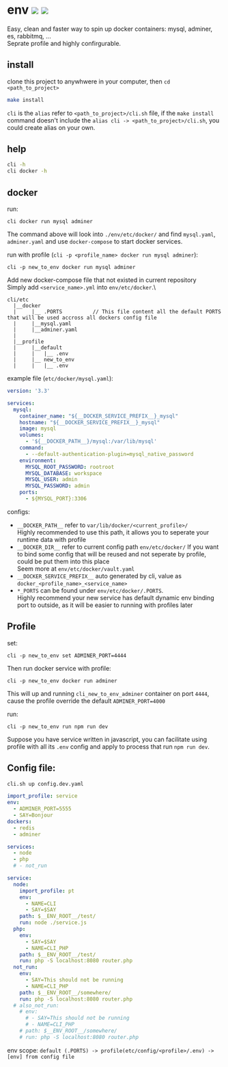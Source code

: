 # env ![](https://github.com/luanphandinh/env/workflows/workspace/badge.svg) ![](https://github.com/luanphandinh/env/workflows/cli/badge.svg)
Easy, clean and faster way to spin up docker containers: mysql, adminer, es, rabbitmq, ...\
Seprate profile and highly confirgurable.

## install
clone this project to anywhwere in your computer, then `cd <path_to_project>`
```bash
make install
```
`cli` is the `alias` refer to `<path_to_project>/cli.sh` file, if the `make install` command doesn't include the `alias cli -> <path_to_project>/cli.sh`, you could create alias on your own.

## help
```bash
cli -h
cli docker -h
```

## docker
run:
```
cli docker run mysql adminer
```
The command above will look into `./env/etc/docker/` and find `mysql.yaml`, `adminer.yaml` and use `docker-compose` to start docker services.

run with profile (`cli -p <profile_name> docker run mysql adminer`):
```
cli -p new_to_env docker run mysql adminer
```

Add new docker-compose file that not existed in current repository\
Simply add `<service_name>.yml` into `env/etc/docker`.\
```
cli/etc
  |__docker
  |     |__ .PORTS          // This file content all the default PORTS that will be used accross all dockers config file
  |     |__mysql.yaml
  |     |__adminer.yaml
  |
  |__profile
  |     |__default
  |     |   |__ .env
  |     |__ new_to_env
  |     |   |__ .env
```

example file (`etc/docker/mysql.yaml`):
```yaml
version: '3.3'

services:
  mysql:
    container_name: "${__DOCKER_SERVICE_PREFIX__}_mysql"
    hostname: "${__DOCKER_SERVICE_PREFIX__}_mysql"
    image: mysql
    volumes:
      - '${__DOCKER_PATH__}/mysql:/var/lib/mysql'
    command:
      - --default-authentication-plugin=mysql_native_password
    environment:
      MYSQL_ROOT_PASSWORD: rootroot
      MYSQL_DATABASE: workspace
      MYSQL_USER: admin
      MYSQL_PASSWORD: admin
    ports:
      - ${MYSQL_PORT}:3306
```

configs:
* `__DOCKER_PATH__` refer to `var/lib/docker/<current_profile>/`\
Highly recommended to use this path, it allows you to seperate your runtime data with profile
* `__DOCKER_DIR__` refer to current config path `env/etc/docker/`
If you want to bind some config that will be reused and not seperate by profile, could be put them into this place\
Seem more at `env/etc/docker/vault.yaml`
* `__DOCKER_SERVICE_PREFIX__` auto generated by cli, value as `docker_<profile_name>_<service_name>`
* `*_PORTS` can be found under `env/etc/docker/.PORTS`.\
Highly recommend your new service has default dynamic env binding port to outside, as it will be easier to running with profiles later

## Profile

set:
```
cli -p new_to_env set ADMINER_PORT=4444
```

Then run docker service with profile:
```
cli -p new_to_env docker run adminer
```
This will up and running `cli_new_to_env_adminer` container on port `4444`, cause the profile override the default `ADMINER_PORT=4000`

run:
```
cli -p new_to_env run npm run dev
```

Suppose you have service written in javascript, you can facilitate using profile with all its `.env` config and apply to process that run `npm run dev`.

## Config file:
```bash
cli.sh up config.dev.yaml
```

```yaml
import_profile: service
env:
  - ADMINER_PORT=5555
  - SAY=Bonjour
dockers:
  - redis
  - adminer

services:
  - node
  - php
  # - not_run

service:
  node:
    import_profile: pt
    env:
      - NAME=CLI
      - SAY=$SAY
    path: $__ENV_ROOT__/test/
    run: node ./service.js
  php:
    env:
      - SAY=$SAY
      - NAME=CLI_PHP
    path: $__ENV_ROOT__/test/
    run: php -S localhost:8080 router.php
  not_run:
    env:
      - SAY=This should not be running
      - NAME=CLI_PHP
    path: $__ENV_ROOT__/somewhere/
    run: php -S localhost:8080 router.php
  # also_not_run:
    # env:
      # - SAY=This should not be running
      # - NAME=CLI_PHP
    # path: $__ENV_ROOT__/somewhere/
    # run: php -S localhost:8080 router.php
```

env scope:
`default (.PORTS) -> profile(etc/config/<profile>/.env) -> [env] from config file`
